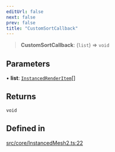```yaml
---
editUrl: false
next: false
prev: false
title: "CustomSortCallback"
---
```


> **CustomSortCallback**: (`list`) => `void`

## Parameters

• **list**: [`InstancedRenderItem`](/api/type-aliases/instancedrenderitem/)[]

## Returns

`void`

## Defined in

[src/core/InstancedMesh2.ts:22](https://github.com/agargaro/instanced-mesh/blob/885e4bcb6a18860a783ace14f574e3f89257c5ee/src/core/InstancedMesh2.ts#L22)
